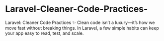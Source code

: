 # Laravel-Cleaner-Code-Practices-
Laravel: Cleaner Code Practices ✨  Clean code isn’t a luxury—it’s how we move fast without breaking things. In Laravel, a few simple habits can keep your app easy to read, test, and scale.
